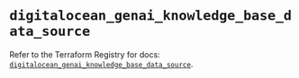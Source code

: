 # `digitalocean_genai_knowledge_base_data_source`

Refer to the Terraform Registry for docs: [`digitalocean_genai_knowledge_base_data_source`](https://registry.terraform.io/providers/digitalocean/digitalocean/2.65.0/docs/resources/genai_knowledge_base_data_source).
